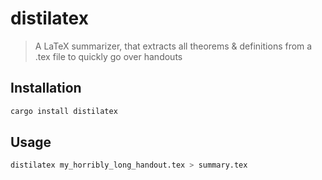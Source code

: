 # distilatex

> A LaTeX summarizer, that extracts all theorems & definitions from a .tex file to quickly go over handouts

## Installation

```sh
cargo install distilatex
```

## Usage

```sh
distilatex my_horribly_long_handout.tex > summary.tex
```
